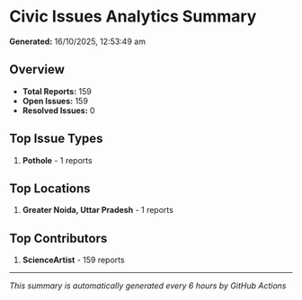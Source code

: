 #  Civic Issues Analytics Summary

**Generated:** 16/10/2025, 12:53:49 am

##  Overview
- **Total Reports:** 159
- **Open Issues:** 159
- **Resolved Issues:** 0

##  Top Issue Types
1. **Pothole** - 1 reports

##  Top Locations
1. **Greater Noida, Uttar Pradesh** - 1 reports

##  Top Contributors
1. **ScienceArtist** - 159 reports

---
*This summary is automatically generated every 6 hours by GitHub Actions*
